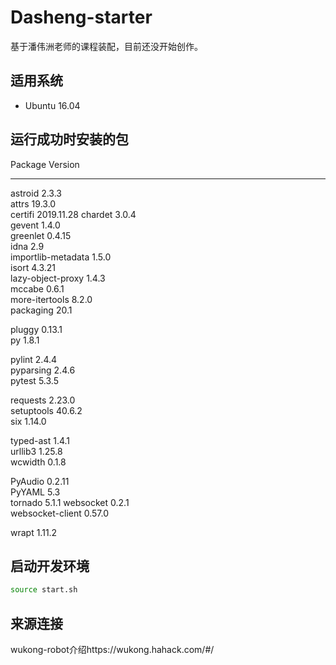 # Dasheng-starter

基于潘伟洲老师的课程装配，目前还没开始创作。

## 适用系统 ##

* Ubuntu 16.04

## 运行成功时安装的包
Package            Version   
------------------ ----------
astroid            2.3.3     
attrs              19.3.0    
certifi            2019.11.28
chardet            3.0.4     
gevent             1.4.0     
greenlet           0.4.15    
idna               2.9       
importlib-metadata 1.5.0     
isort              4.3.21    
lazy-object-proxy  1.4.3     
mccabe             0.6.1     
more-itertools     8.2.0     
packaging          20.1      
  
pluggy             0.13.1    
py                 1.8.1     
 
pylint             2.4.4     
pyparsing          2.4.6     
pytest             5.3.5     
     
requests           2.23.0    
setuptools         40.6.2    
six                1.14.0    
    
typed-ast          1.4.1     
urllib3            1.25.8    
wcwidth            0.1.8 

PyAudio            0.2.11    
PyYAML             5.3  
tornado            5.1.1 
websocket          0.2.1    
websocket-client   0.57.0 


wrapt              1.11.2    
 


## 启动开发环境

``` bash
source start.sh
```
## 来源连接
wukong-robot介绍https://wukong.hahack.com/#/

